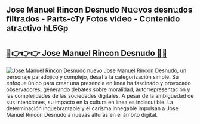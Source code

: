 ## Jose Manuel Rincon Desnudo N𝚞𝚎vos desn𝚞dos filtr𝚊dos - Parts-cTy F𝚘tos vid𝚎o - C𝚘ntenido atr𝚊ctivo hL5Gp

# <h2><a href="http://mbbyuhc.tromn.icu/?c=Jose+Manuel+Rincon+Desnudo">🔗👉👉👉 Jose Manuel Rincon Desnudo 🔗🔗</a></h2>

[![Jose Manuel Rincon Desnudo nuevo](https://i.imgur.com/pEAQMta.gif)](http://mbbyuhc.tromn.icu/?c=Jose+Manuel+Rincon+Desnudo)
Jose Manuel Rincon Desnudo, un personaje paradójico y complejo, desafía la categorización simple. Su enfoque único para crear una presencia en línea ha fascinado y provocado observadores, generando debates sobre moralidad, autorrepresentación y las complejidades de las sociedades digitales. A pesar de la ambigüedad de sus intenciones, su impacto en la cultura en línea es indiscutible. La determinación inquebrantable y el carisma innegable impulsan a Jose Manuel Rincon Desnudo a nuevas alturas en el ámbito digital.
